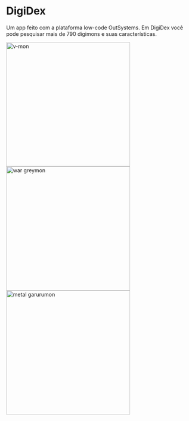 # DigiDex

Um app feito com a plataforma low-code OutSystems. Em DigiDex você pode pesquisar mais de 790 digimons e suas características.

<img width="332" alt="v-mon" src="https://github.com/user-attachments/assets/83d348a5-880f-48aa-ad11-aa85b694d970" />

<img width="332" alt="war greymon" src="https://github.com/user-attachments/assets/1adc959d-6159-4708-8f58-47e064867963" />

<img width="332" alt="metal garurumon" src="https://github.com/user-attachments/assets/4862cc91-21f8-4c30-83d7-c6c7727c59be" />
